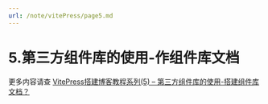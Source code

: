 ```yaml
---
url: /note/vitePress/page5.md
---
```

# 5.第三方组件库的使用-作组件库文档

更多内容请查
[VitePress搭建博客教程系列(5) – 第三方组件库的使用-搭建组件库文档？](http://www.qianduan8.com/2048.html)
